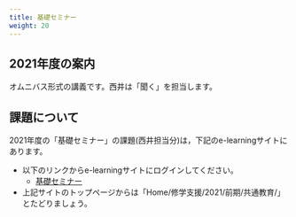 ```yaml
---
title: 基礎セミナー
weight: 20
---
```


## 2021年度の案内

オムニバス形式の講義です。西井は「聞く」を担当します。

## 課題について

2021年度の「基礎セミナー」の課題(西井担当分)は，下記のe-learningサイトにあります。

- 以下のリンクからe-learningサイトにログインしてください。
	+ [基礎セミナー](https://mdcs4s.cc.yamaguchi-u.ac.jp/moodle/course/view.php?id=50691&noprocess)
- 上記サイトのトップページからは「Home/修学支援/2021/前期/共通教育/」とたどりましょう。

